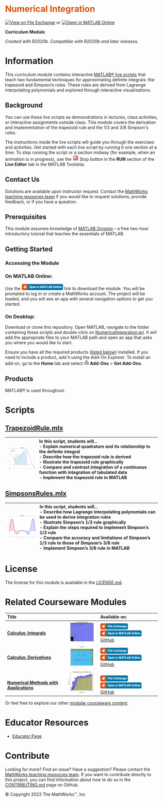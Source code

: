 
<a name="T_DEF03274"></a>
# <span style="color:rgb(213,80,0)">Numerical Integration</span>
<a name="H_053613DF"></a>

[![View on File Exchange](https://www.mathworks.com/matlabcentral/images/matlab-file-exchange.svg)](https://www.mathworks.com/matlabcentral/fileexchange/94963-numerical-integration) or [![Open in MATLAB Online](https://www.mathworks.com/images/responsive/global/open-in-matlab-online.svg)](https://matlab.mathworks.com/open/github/v1?repo=MathWorks-Teaching-Resources/Numerical-Integration&project=NumericalIntegration.prj)

**Curriculum Module**

_Created with R2020b. Compatible with R2020b and later releases._

# Information

This curriculum module contains interactive [MATLAB® live scripts](https://www.mathworks.com/products/matlab/live-editor.html) that teach two fundamental techniques for approximating definite integrals: the trapezoid and Simpson’s rules. These rules are derived from Lagrange interpolating polynomials and explored through interactive visualizations.

<a name="H_F00D98E4"></a>
## Background

You can use these live scripts as demonstrations in lectures, class activities, or interactive assignments outside class. This module covers the derivation and implementation of the trapezoid rule and the 1/3 and 3/8 Simpson's rules. 


The instructions inside the live scripts will guide you through the exercises and activities. Get started with each live script by running it one section at a time. To stop running the script or a section midway (for example, when an animation is in progress), use the <img src="Images/EndIcon.png" width="19" alt="EndIcon.png"> Stop button in the **RUN** section of the **Live Editor** tab in the MATLAB Toolstrip.

## Contact Us

Solutions are available upon instructor request. Contact the [MathWorks teaching resources team](mailto:onlineteaching@mathworks.com) if you would like to request solutions, provide feedback, or if you have a question.

<a name="H_30BC7141"></a>
## Prerequisites

This module assumes knowledge of [MATLAB Onramp](https://matlabacademy.mathworks.com/details/matlab-onramp/gettingstarted) – a free two-hour introductory tutorial that teaches the essentials of MATLAB.

<a name="H_330E72C3"></a>
## Getting Started
### Accessing the Module
### **On MATLAB Online:**

Use the [<img src="Images/OpenInMO.png" width="136" alt="OpenInMO.png">](https://matlab.mathworks.com/open/github/v1?repo=MathWorks-Teaching-Resources/Numerical-Integration&project=NumericalIntegration.prj) link to download the module. You will be prompted to log in or create a MathWorks account. The project will be loaded, and you will see an app with several navigation options to get you started.

### **On Desktop:**

Download or clone this repository. Open MATLAB, navigate to the folder containing these scripts and double-click on [NumericalIntegration.prj](https://matlab.mathworks.com/open/github/v1?repo=MathWorks-Teaching-Resources/Numerical-Integration&project=NumericalIntegration.prj). It will add the appropriate files to your MATLAB path and open an app that asks you where you would like to start. 


Ensure you have all the required products ([listed below](#H_E850B4FF)) installed. If you need to include a product, add it using the Add-On Explorer. To install an add-on, go to the **Home** tab and select  <img src="Images/AddOnsIcon.png" width="16" alt="AddOnsIcon.png"> **Add-Ons** > **Get Add-Ons**. 

<a name="H_E850B4FF"></a>
## Products

MATLAB® is used throughout.

<a name="H_D1A2E3C6"></a>
# Scripts
<a name="H_92B379B9"></a>
## [**TrapezoidRule.mlx**](https://matlab.mathworks.com/open/github/v1?repo=MathWorks-Teaching-Resources/Numerical-Integration&project=NumericalIntegration.prj&file=TrapezoidRule.mlx)
| <img src="Images/TrapImage.png" width="171" alt="TrapImage.png"> | **In this script, students will...** <br>-  Explain numerical quadrature and its relationship to the definite integral <br>-  Describe how the trapezoid rule is derived <br>-  Illustrate the trapezoid rule graphically <br>-  Compare and contrast integration of a continuous function with integration of tabulated data <br>-  Implement the trapezoid rule in MATLAB  |
| :-- | :-- |

<a name="H_7BC300E3"></a>
## [**SimpsonsRules.mlx**](https://matlab.mathworks.com/open/github/v1?repo=MathWorks-Teaching-Resources/Numerical-Integration&project=NumericalIntegration.prj&file=SimpsonsRules.mlx)
| <img src="Images/SimpRuleIm.png" width="171" alt="SimpRuleIm.png"> | **In this script, students will...** <br>-  Describe how Lagrange interpolating polynomials can be used to derive integration rules <br>-  Illustrate Simpson’s 1/3 rule graphically <br>-  Explain the steps required to implement Simpson’s 1/3 rule <br>-  Compare the accuracy and limitations of Simpson’s 1/3 rule to those of Simpson’s 3/8 rule <br>-  Implement Simpson’s 3/8 rule in MATLAB  |
| :-- | :-- |

<a name="H_A532299F"></a>
# License

The license for this module is available in the [LICENSE.md](https://github.com/MathWorks-Teaching-Resources/Numerical-Integration/blob/release/LICENSE.md).

# Related Courseware Modules
| **Title** |  | **Available on:**  |
| :-- | :-- | :-- |
| [**Calculus: Integrals**](https://www.mathworks.com/matlabcentral/fileexchange/105740-calculus-integrals) | <img src="Images/image_5.png" width="171" alt="image_5.png"> | [<img src="Images/OpenInFX.png" width="91" alt="OpenInFX.png">](https://www.mathworks.com/matlabcentral/fileexchange/105740-calculus-integrals)[<img src="Images/OpenInMO.png" width="136" alt="OpenInMO.png">](https://matlab.mathworks.com/open/github/v1?repo=MathWorks-Teaching-Resources/Calculus-Integrals&project=Integrals.prj) [GitHub](https://github.com/MathWorks-Teaching-Resources/Calculus-Integrals)   |
| [**Calculus: Derivatives**](https://www.mathworks.com/matlabcentral/fileexchange/99249-calculus-derivatives) | <img src="Images/image_8.png" width="171" alt="image_8.png"> | [<img src="Images/OpenInFX.png" width="91" alt="OpenInFX.png">](https://www.mathworks.com/matlabcentral/fileexchange/99249-calculus-derivatives)[<img src="Images/OpenInMO.png" width="136" alt="OpenInMO.png">](https://matlab.mathworks.com/open/github/v1?repo=MathWorks-Teaching-Resources/Calculus-Derivatives&project=Derivatives.prj) [GitHub](https://github.com/MathWorks-Teaching-Resources/Calculus-Derivatives)   |
| <br>[**Numerical Methods with Applications**](https://www.mathworks.com/matlabcentral/fileexchange/111490-numerical-methods-with-applications) | <img src="Images/image_11.png" width="171" alt="image_11.png"> | <br>[<img src="Images/OpenInFX.png" width="91" alt="OpenInFX.png">](https://www.mathworks.com/matlabcentral/fileexchange/111490-numerical-methods-with-applications)<br>[<img src="Images/OpenInMO.png" width="136" alt="OpenInMO.png">](https://matlab.mathworks.com/open/github/v1?repo=MathWorks-Teaching-Resources/Numerical-Methods-with-Applications&project=NumericalMethods.prj)  <br>[GitHub](https://github.com/MathWorks-Teaching-Resources/Numerical-Methods-with-Applications)   |


Or feel free to explore our other [modular courseware content](https://www.mathworks.com/matlabcentral/fileexchange/?q=tag%3A%22courseware+module%22&sort=downloads_desc_30d).

# Educator Resources
-  [Educator Page](https://www.mathworks.com/academia/educators.html) 
<a name="H_C7A803CC"></a>
# Contribute 

Looking for more? Find an issue? Have a suggestion? Please contact the [MathWorks teaching resources team](mailto:%20onlineteaching@mathworks.com). If you want to contribute directly to this project, you can find information about how to do so in the [CONTRIBUTING.md](https://github.com/MathWorks-Teaching-Resources/Vector-Arithmetic/blob/release/CONTRIBUTING.md) page on GitHub.


© Copyright 2023 The MathWorks™, Inc




